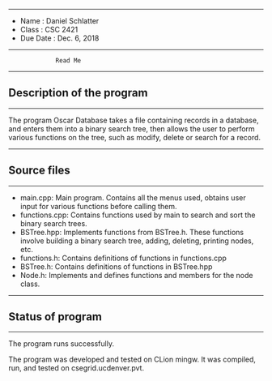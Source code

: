___
*  Name      :    Daniel Schlatter              
*  Class     :    CSC 2421           
*  Due Date  :    Dec. 6, 2018
___


                 Read Me


___
##  Description of the program
___

   The program Oscar Database takes a file containing records in a database, and enters them into a binary search tree, then allows the user to perform various functions on the tree, such as modify, delete or search for a record.

___
##  Source files
___

* main.cpp:
   Main program. Contains all the menus used, obtains user input for various functions before calling them.
* functions.cpp:
	Contains functions used by main to search and sort the binary search trees.
* BSTree.hpp:
	Implements functions from BSTree.h. These functions involve building a binary search tree, adding, deleting, printing nodes, etc.
* functions.h:
	Contains definitions of functions in functions.cpp
* BSTree.h:
	Contains definitions of functions in BSTree.hpp
* Node.h:
	 Implements and defines functions and members for the node class.


___
##  Status of program
___

   The program runs successfully.  

   The program was developed and tested on CLion mingw. It was compiled, run, and tested on csegrid.ucdenver.pvt.
